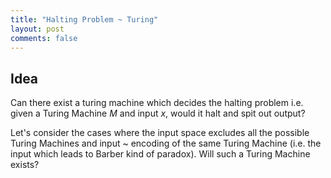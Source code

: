 ```yaml
---
title: "Halting Problem ~ Turing"
layout: post
comments: false
---
```


## Idea

Can there exist a turing machine which decides the halting problem i.e. given a Turing Machine $M$ and input $x$, would it halt and spit out output?

Let's consider the cases where the input space excludes all the possible Turing Machines and input ~ encoding of the same Turing Machine (i.e. the input which leads to Barber kind of paradox). Will such a Turing Machine exists?
